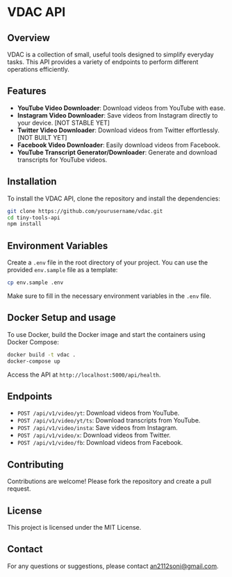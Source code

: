 # VDAC API

## Overview
VDAC is a collection of small, useful tools designed to simplify everyday tasks. This API provides a variety of endpoints to perform different operations efficiently.

## Features
- **YouTube Video Downloader**: Download videos from YouTube with ease.
- **Instagram Video Downloader**: Save videos from Instagram directly to your device. [NOT STABLE YET]
- **Twitter Video Downloader**: Download videos from Twitter effortlessly. [NOT BUILT YET]
- **Facebook Video Downloader**: Easily download videos from Facebook.
- **YouTube Transcript Generator/Downloader**: Generate and download transcripts for YouTube videos.

## Installation
To install the VDAC API, clone the repository and install the dependencies:
```bash
git clone https://github.com/yourusername/vdac.git
cd tiny-tools-api
npm install
```


## Environment Variables
Create a `.env` file in the root directory of your project. You can use the provided `env.sample` file as a template:
```bash
cp env.sample .env
```
Make sure to fill in the necessary environment variables in the `.env` file.

## Docker Setup and usage
To use Docker, build the Docker image and start the containers using Docker Compose:
```bash
docker build -t vdac .
docker-compose up
```
Access the API at `http://localhost:5000/api/health`.


## Endpoints
- `POST /api/v1/video/yt`: Download videos from YouTube.
- `POST /api/v1/video/yt/ts`: Download transcripts from YouTube.
- `POST /api/v1/video/insta`: Save videos from Instagram.
- `POST /api/v1/video/x`: Download videos from Twitter.
- `POST /api/v1/video/fb`: Download videos from Facebook.

## Contributing
Contributions are welcome! Please fork the repository and create a pull request.

## License
This project is licensed under the MIT License.

## Contact
For any questions or suggestions, please contact an2112soni@gmail.com.

